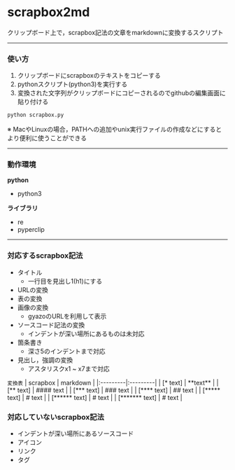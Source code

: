 # scrapbox2md
クリップボード上で，scrapbox記法の文章をmarkdownに変換するスクリプト

---

### 使い方

1. クリップボードにscrapboxのテキストをコピーする
2. pythonスクリプト(python3)を実行する
3. 変換された文字列がクリップボードにコピーされるのでgithubの編集画面に貼り付ける

```py
python scrapbox.py
```

※ MacやLinuxの場合，PATHへの追加やunix実行ファイルの作成などにするとより便利に使うことができる

---

### 動作環境

**python**
- python3

**ライブラリ**
- re
- pyperclip

---

### 対応するscrapbox記法

- タイトル
  - 一行目を見出し1(h1)にする
- URLの変換
- 表の変換
- 画像の変換
  - gyazoのURLを利用して表示
- ソースコード記法の変換
  - インデントが深い場所にあるものは未対応
- 箇条書き
  - 深さ5のインデントまで対応
- 見出し，強調の変換
  - アスタリスクx1 ~ x7まで対応

`変換表`
| scrapbox | markdown |
|:---------|:---------|
| \[* text] | \*\*text\*\* |
| \[** text] | #### text |
| \[*** text] | ### text |
| \[**** text] | ## text |
| \[***** text] | # text |
| \[****** text] | # text |
| \[******* text] | # text |


### 対応していないscrapbox記法

- インデントが深い場所にあるソースコード
- アイコン
- リンク
- タグ
